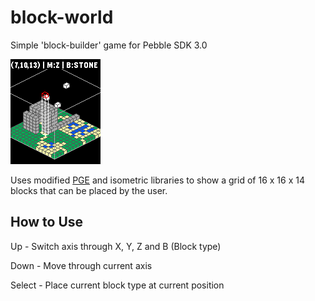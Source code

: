 # block-world

Simple 'block-builder' game for Pebble SDK 3.0

![screenshot](screenshots/basalt.png)

Uses modified [PGE](https://github.com/C-D-Lewis/pge) and isometric libraries to
show a grid of 16 x 16 x 14 blocks that can be placed by the user.

## How to Use

Up - Switch axis through X, Y, Z and B (Block type)

Down - Move through current axis

Select - Place current block type at current position